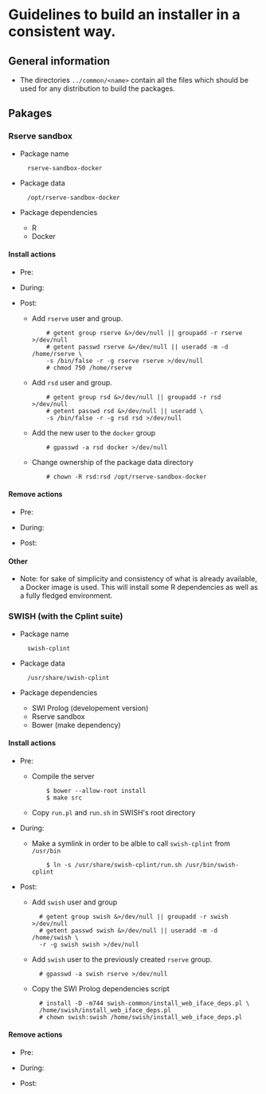 # Guidelines to build an installer in a consistent way.

## General information

- The directories `../common/<name>` contain all the files which should be used 
  for any distribution to build the packages.

## Pakages



### Rserve sandbox

- Package name

        rserve-sandbox-docker

- Package data

        /opt/rserve-sandbox-docker

- Package dependencies
  - R
  - Docker

#### Install actions

- Pre:


- During:


- Post:
  - Add `rserve` user and group.

            # getent group rserve &>/dev/null || groupadd -r rserve >/dev/null
            # getent passwd rserve &>/dev/null || useradd -m -d /home/rserve \
            -s /bin/false -r -g rserve rserve >/dev/null
            # chmod 750 /home/rserve

  - Add `rsd` user and group.

            # getent group rsd &>/dev/null || groupadd -r rsd >/dev/null
            # getent passwd rsd &>/dev/null || useradd \
            -s /bin/false -r -g rsd rsd >/dev/null

  - Add the new user to the `docker` group

            # gpasswd -a rsd docker >/dev/null

  - Change ownership of the package data directory

            # chown -R rsd:rsd /opt/rserve-sandbox-docker


#### Remove actions

- Pre:

- During:

- Post:

#### Other

- Note: for sake of simplicity and consistency of what is already available, a 
  Docker image is used. This will install some R dependencies as well as a 
  fully fledged environment.

### SWISH (with the Cplint suite)

- Package name

        swish-cplint

- Package data

        /usr/share/swish-cplint

- Package dependencies
    - SWI Prolog (developement version)
    - Rserve sandbox
    - Bower (make dependency)

#### Install actions

- Pre:
  - Compile the server

            $ bower --allow-root install
            $ make src

  - Copy `run.pl` and `run.sh` in SWISH's root directory

- During:
  - Make a symlink in order to be alble to call `swish-cplint` from `/usr/bin`

            $ ln -s /usr/share/swish-cplint/run.sh /usr/bin/swish-cplint

- Post:
    - Add `swish` user and group

            # getent group swish &>/dev/null || groupadd -r swish >/dev/null    
            # getent passwd swish &>/dev/null || useradd -m -d /home/swish \
            -r -g swish swish >/dev/null

    - Add `swish` user to the previously created `rserve` group.

            # gpasswd -a swish rserve >/dev/null

    - Copy the SWI Prolog dependencies script

            # install -D -m744 swish-common/install_web_iface_deps.pl \
            /home/swish/install_web_iface_deps.pl
            # chown swish:swish /home/swish/install_web_iface_deps.pl

#### Remove actions

- Pre:

- During:

- Post:

